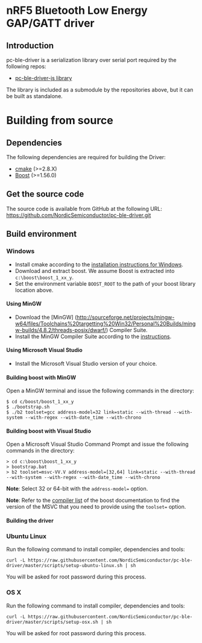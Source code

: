 # nRF5 Bluetooth Low Energy GAP/GATT driver

## Introduction
pc-ble-driver is a serialization library over serial port required by the following repos:

* [pc-ble-driver-js  library](https://github.com/NordicSemiconductor/pc-ble-driver-js)

The library is included as a submodule by the repositories above, but it can be built as standalone.

# Building from source

## Dependencies
The following dependencies are required for building the Driver:

* [cmake](http://www.cmake.org/cmake/resources/software.html) (>=2.8.X)
* [Boost](http://www.boost.org/users/download) (>=1.56.0)

## Get the source code
The source code is available from GitHub at the following URL:
<https://github.com/NordicSemiconductor/pc-ble-driver.git>


## Build environment

### Windows 

- Install cmake according to the [installation instructions for Windows](http://www.cmake.org/install/).
- Download and extract boost. We assume Boost is extracted into `c:\boost\boost_1_xx_y`.
- Set the environment variable `BOOST_ROOT` to the path of your boost library location above.

#### Using MinGW
- Download the [MinGW] (http://sourceforge.net/projects/mingw-w64/files/Toolchains%20targetting%20Win32/Personal%20Builds/mingw-builds/4.8.2/threads-posix/dwarf/) Compiler Suite.
- Install the MinGW Compiler Suite according to the [instructions](http://www.mingw.org/wiki/InstallationHOWTOforMinGW).

#### Using Microsoft Visual Studio
- Install the Microsoft Visual Studio version of your choice.

#### Building boost with MinGW

Open a MinGW terminal and issue the following commands in the directory:

    $ cd c/boost/boost_1_xx_y
    $ ./bootstrap.sh
    $ ./b2 toolset=gcc address-model=32 link=static --with-thread --with-system --with-regex --with-date_time --with-chrono

#### Building boost with Visual Studio

Open a Microsoft Visual Studio Command Prompt and issue the following commands in the directory:

    > cd c:\boost\boost_1_xx_y
    > bootstrap.bat
    > b2 toolset=msvc-VV.V address-model=[32,64] link=static --with-thread --with-system --with-regex --with-date_time --with-chrono

**Note**: Select 32 or 64-bit with the `address-model=` option.

**Note**: Refer to the [compiler list](http://www.boost.org/build/doc/html/bbv2/reference/tools.html#bbv2.reference.tools.compilers) of the boost documentation 
to find the version of the MSVC that you need to provide using the `toolset=` option.

#### Building the driver


### Ubuntu Linux
Run the following command to install compiler, dependencies and tools:

    curl -L https://raw.githubusercontent.com/NordicSemiconductor/pc-ble-driver/master/scripts/setup-ubuntu-linux.sh | sh
    
You will be asked for root password during this process.

### OS X
Run the following command to install compiler, dependencies and tools:

    curl -L https://raw.githubusercontent.com/NordicSemiconductor/pc-ble-driver/master/scripts/setup-osx.sh | sh

You will be asked for root password during this process.

